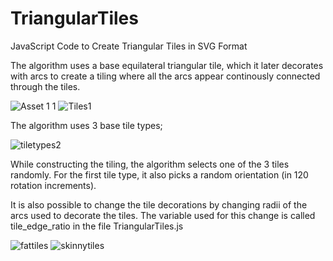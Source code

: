 # TriangularTiles
JavaScript Code to Create Triangular Tiles in SVG Format

The algorithm uses a base equilateral triangular tile, which it later decorates with arcs to create a tiling where all the arcs appear continously connected through the tiles.

![Asset 1 1](https://user-images.githubusercontent.com/95830862/150213013-0e8dec77-3321-4b24-8ffb-a11051dcf621.png)
![Tiles1](https://user-images.githubusercontent.com/95830862/150213023-1cfdfa33-fe83-4898-bef8-30f660b9adfb.png)

The algorithm uses 3 base tile types;

![tiletypes2](https://user-images.githubusercontent.com/95830862/150213811-be0cd9ec-e832-4084-947d-fe734875e0e3.png)


While constructing the tiling, the algorithm selects one of the 3 tiles randomly. For the first tile type, it also picks a random orientation (in 120 rotation increments).

It is also possible to change the tile decorations by changing radii of the arcs used to decorate the tiles. The variable used for this change is called tile_edge_ratio in the file TriangularTiles.js

![fattiles](https://user-images.githubusercontent.com/95830862/150216046-6ab1c335-c83e-467d-b2ec-55f67cf75fcb.png)
![skinnytiles](https://user-images.githubusercontent.com/95830862/150216059-52863390-a607-40d5-bc9f-7e0ca8a39435.png)
